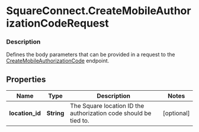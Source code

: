 # SquareConnect.CreateMobileAuthorizationCodeRequest

### Description

Defines the body parameters that can be provided in a request to the [CreateMobileAuthorizationCode](#endpoint-createmobileauthorizationcode) endpoint.

## Properties
Name | Type | Description | Notes
------------ | ------------- | ------------- | -------------
**location_id** | **String** | The Square location ID the authorization code should be tied to. | [optional] 


